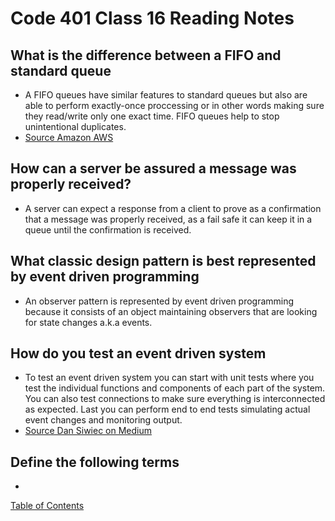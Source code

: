 # Code 401 Class 16 Reading Notes

## What is the difference between a FIFO and standard queue
* A FIFO queues have similar features to standard queues but also are able to perform exactly-once proccessing or in other words making sure they read/write only one exact time. FIFO queues help to stop unintentional duplicates.
* [Source Amazon AWS](https://aws.amazon.com/about-aws/whats-new/2016/11/amazon-sqs-introduces-fifo-queues-with-exactly-once-processing-and-lower-prices-for-standard-queues/#:~:text=FIFO%20queues%20have%20essentially%20the,being%20received%20by%20message%20consumers.)

## How can a server be assured a message was properly received?
* A server can expect a response from a client to prove as a confirmation that a message was properly received, as a fail safe it can keep it in a queue until the confirmation is received.

## What classic design pattern is best represented by event driven programming
* An observer pattern is represented by event driven programming because it consists of an object maintaining observers that are looking for state changes a.k.a events.

## How do you test an event driven system
* To test an event driven system you can start with unit tests where you test the individual functions and components of each part of the system. You can also test connections to make sure everything is interconnected as expected. Last you can perform end to end tests simulating actual event changes and monitoring output.
* [Source Dan Siwiec on Medium](https://medium.com/dan-on-coding/testing-event-driven-systems-63c6b0c57517)

## Define the following terms
* 


[Table of Contents](README.md)